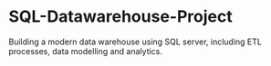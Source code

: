 # SQL-Datawarehouse-Project
Building a modern data warehouse using SQL server, including ETL processes, data modelling and analytics.
